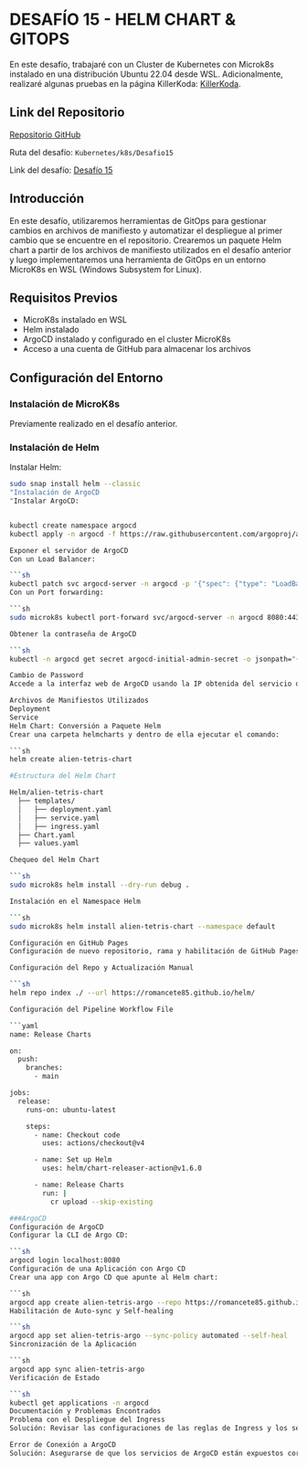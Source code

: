 # DESAFÍO 15 - HELM CHART & GITOPS

En este desafío, trabajaré con un Cluster de Kubernetes con Microk8s instalado en una distribución Ubuntu 22.04 desde WSL. Adicionalmente, realizaré algunas pruebas en la página KillerKoda: [KillerKoda](https://killercoda.com/login).

## Link del Repositorio
[Repositorio GitHub](https://github.com/romancete85/eduit.git)

Ruta del desafío: `Kubernetes/k8s/Desafio15`

Link del desafío: [Desafío 15](https://drive.google.com/drive/folders/1WlyIx52iEO0rnW69mMm-OcRRWXxKTFNj?usp=drive_link)

## Introducción
En este desafío, utilizaremos herramientas de GitOps para gestionar cambios en archivos de manifiesto y automatizar el despliegue al primer cambio que se encuentre en el repositorio. Crearemos un paquete Helm chart a partir de los archivos de manifiesto utilizados en el desafío anterior y luego implementaremos una herramienta de GitOps en un entorno MicroK8s en WSL (Windows Subsystem for Linux).

## Requisitos Previos
- MicroK8s instalado en WSL
- Helm instalado
- ArgoCD instalado y configurado en el cluster MicroK8s
- Acceso a una cuenta de GitHub para almacenar los archivos

## Configuración del Entorno

### Instalación de MicroK8s
Previamente realizado en el desafío anterior.

### Instalación de Helm
Instalar Helm:

```sh
sudo snap install helm --classic
"Instalación de ArgoCD
"Instalar ArgoCD:


kubectl create namespace argocd
kubectl apply -n argocd -f https://raw.githubusercontent.com/argoproj/argo-cd/stable/manifests/install.yaml

Exponer el servidor de ArgoCD
Con un Load Balancer:

```sh
kubectl patch svc argocd-server -n argocd -p '{"spec": {"type": "LoadBalancer"}}'
Con un Port forwarding:

```sh
sudo microk8s kubectl port-forward svc/argocd-server -n argocd 8080:443

Obtener la contraseña de ArgoCD

```sh
kubectl -n argocd get secret argocd-initial-admin-secret -o jsonpath="{.data.password}" | base64 -d

Cambio de Password
Accede a la interfaz web de ArgoCD usando la IP obtenida del servicio de ArgoCD y la contraseña obtenida.

Archivos de Manifiestos Utilizados
Deployment
Service
Helm Chart: Conversión a Paquete Helm
Crear una carpeta helmcharts y dentro de ella ejecutar el comando:

```sh
helm create alien-tetris-chart

#Estructura del Helm Chart

Helm/alien-tetris-chart
  ├── templates/
  │   ├── deployment.yaml
  │   ├── service.yaml
  │   ├── ingress.yaml
  ├── Chart.yaml
  ├── values.yaml

Chequeo del Helm Chart

```sh
sudo microk8s helm install --dry-run debug .

Instalación en el Namespace Helm

```sh
sudo microk8s helm install alien-tetris-chart --namespace default

Configuración en GitHub Pages
Configuración de nuevo repositorio, rama y habilitación de GitHub Pages según documentación oficial de Helm.

Configuración del Repo y Actualización Manual

```sh
helm repo index ./ --url https://romancete85.github.io/helm/

Configuración del Pipeline Workflow File

```yaml
name: Release Charts

on:
  push:
    branches:
      - main

jobs:
  release:
    runs-on: ubuntu-latest

    steps:
      - name: Checkout code
        uses: actions/checkout@v4

      - name: Set up Helm
        uses: helm/chart-releaser-action@v1.6.0

      - name: Release Charts
        run: |
          cr upload --skip-existing

###ArgoCD
Configuración de ArgoCD
Configurar la CLI de Argo CD:

```sh
argocd login localhost:8080
Configuración de una Aplicación con Argo CD
Crear una app con Argo CD que apunte al Helm chart:

```sh
argocd app create alien-tetris-argo --repo https://romancete85.github.io/helm/ --helm-chart alien-tetris-chart --revision 1.0.0 --dest-namespace default --dest-server https://kubernetes.default.svc
Habilitación de Auto-sync y Self-healing

```sh
argocd app set alien-tetris-argo --sync-policy automated --self-heal
Sincronización de la Aplicación

```sh
argocd app sync alien-tetris-argo
Verificación de Estado

```sh
kubectl get applications -n argocd
Documentación y Problemas Encontrados
Problema con el Despliegue del Ingress
Solución: Revisar las configuraciones de las reglas de Ingress y los servicios asociados.

Error de Conexión a ArgoCD
Solución: Asegurarse de que los servicios de ArgoCD están expuestos correctamente y que la IP es accesible.

